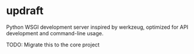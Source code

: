 # updraft
Python WSGI development server inspired by werkzeug, optimized for API development and command-line usage.

TODO: Migrate this to the core project
